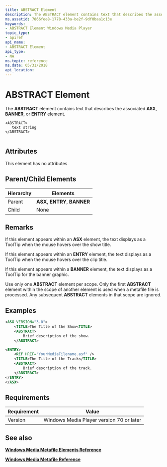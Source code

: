 ```yaml
---
title: ABSTRACT Element
description: The ABSTRACT element contains text that describes the associated ASX, BANNER, or ENTRY element.
ms.assetid: 7866fee8-1778-433a-be2f-9df0baa1c13e
keywords:
- ABSTRACT Element Windows Media Player
topic_type:
- apiref
api_name:
- ABSTRACT Element
api_type:
- NA
ms.topic: reference
ms.date: 05/31/2018
api_location: 
---
```


# ABSTRACT Element

The **ABSTRACT** element contains text that describes the associated **ASX**, **BANNER**, or **ENTRY** element.

``` syntax
<ABSTRACT>
   text string
</ABSTRACT>
      
```

## Attributes

This element has no attributes.

## Parent/Child Elements



| Hierarchy | Elements                       |
|-----------|--------------------------------|
| Parent    | **ASX**, **ENTRY**, **BANNER** |
| Child     | None                           |



 

## Remarks

If this element appears within an **ASX** element, the text displays as a ToolTip when the mouse hovers over the show title.

If this element appears within an **ENTRY** element, the text displays as a ToolTip when the mouse hovers over the clip title.

If this element appears within a **BANNER** element, the text displays as a ToolTip for the banner graphic.

Use only one **ABSTRACT** element per scope. Only the first **ABSTRACT** element within the scope of another element is used when a metafile file is processed. Any subsequent **ABSTRACT** elements in that scope are ignored.

## Examples


```XML
<ASX VERSION="3.0">
    <TITLE>The Title of the Show<TITLE>
    <ABSTRACT>
        Brief description of the show. 
    </ABSTRACT>

<ENTRY>    
    <REF HREF="YourMediaFilename.asf" />
    <TITLE>The Title of the Track</TITLE>
    <ABSTRACT>
        Brief description of the track.
    </ABSTRACT>
</ENTRY>
</ASX>
```



## Requirements



| Requirement | Value |
|--------------------|-----------------------------------------------------|
| Version<br/> | Windows Media Player version 70 or later<br/> |



## See also

<dl> <dt>

[**Windows Media Metafile Elements Reference**](windows-media-metafile-elements-reference.md)
</dt> <dt>

[**Windows Media Metafile Reference**](windows-media-metafile-reference.md)
</dt> </dl>

 

 





